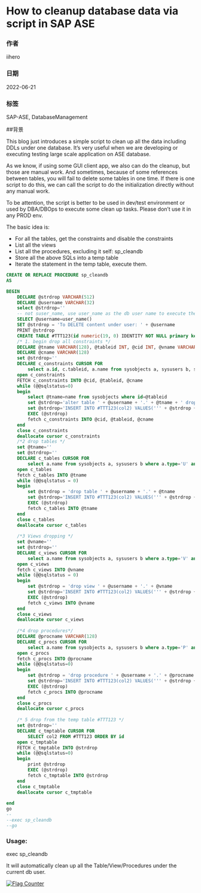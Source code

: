 # How to cleanup database data via script in SAP ASE

### 作者

iihero

### 日期

2022-06-21

### 标签

SAP-ASE, DatabaseManagement


##背景

This blog just introduces a simple script to clean up all the data including DDLs under one database.  It’s very useful when we are developing or executing testing large scale application on ASE database.

As we know,  if using some GUI client app, we also can do the cleanup,  but those are manual work.  And sometimes,  because of some references between tables,  you will fail to delete some tables in one time.  If there is one script to do this, we can call the script to do the initialization directly without any manual work.

To be attention,  the script is better to be used in dev/test environment or used by DBA/DBOps to execute some clean up tasks.  Please don’t use it in any PROD env.

The basic idea is:

* For all the tables,  get the constraints and disable the constraints
* List all the views
* List all the procedures, excluding it self: sp_cleandb
* Store all the above SQLs into a temp table
* Iterate the statement in the temp table,  execute them.

```sql
CREATE OR REPLACE PROCEDURE sp_cleandb
AS

BEGIN
    DECLARE @strdrop VARCHAR(512)
    DECLARE @username VARCHAR(32)
    select @strdrop=''
    -- not suser_name, use user_name as the db user name to execute the code
    SELECT @username=user_name()
    SET @strdrop = 'To DELETE content under user: ' + @username
    PRINT @strdrop
    CREATE TABLE #TTT123(id numeric(19, 0) IDENTITY NOT NULL primary key, col2 VARCHAR(512) NULL)
    /* 1. begin drop all constraints */
    DECLARE @tname VARCHAR(128), @tableid INT, @cid INT, @vname VARCHAR(128)
    DECLARE @cname VARCHAR(128)
    set @strdrop=''
    DECLARE c_constraints CURSOR FOR
        select a.id, c.tableid, a.name from sysobjects a, sysusers b, sysconstraints c where a.type='RI' and a.uid=b.uid and b.name=@username and c.constrid=a.id ORDER BY c.tableid, a.name
    open c_constraints
    FETCH c_constraints INTO @cid, @tableid, @cname
    while (@@sqlstatus=0)
    begin
        select @tname=name from sysobjects where id=@tableid
        set @strdrop='alter table ' + @username + '.' + @tname + ' drop constraint ' + @cname
        set @strdrop='INSERT INTO #TTT123(col2) VALUES(''' + @strdrop + ''')'
        EXEC (@strdrop)
        fetch c_constraints INTO @cid, @tableid, @cname
    end
    close c_constraints
    deallocate cursor c_constraints
    /*2 drop tables */
    set @tname=''
    set @strdrop=''
    DECLARE c_tables CURSOR FOR
        select a.name from sysobjects a, sysusers b where a.type='U' and a.uid=b.uid and b.name=@username
    open c_tables
    fetch c_tables INTO @tname
    while (@@sqlstatus = 0)
    begin
        set @strdrop = 'drop table ' + @username + '.' + @tname
        set @strdrop='INSERT INTO #TTT123(col2) VALUES(''' + @strdrop + ''')'
        EXEC (@strdrop)
        fetch c_tables INTO @tname
    end
    close c_tables
    deallocate cursor c_tables
     
    /*3 Views dropping */
    set @vname=''
    set @strdrop=''
    DECLARE c_views CURSOR FOR
        select a.name from sysobjects a, sysusers b where a.type='V' and a.uid=b.uid and b.name=@username
    open c_views
    fetch c_views INTO @vname
    while (@@sqlstatus = 0)
    begin
        set @strdrop = 'drop view ' + @username + '.' + @vname
        set @strdrop='INSERT INTO #TTT123(col2) VALUES(''' + @strdrop + ''')'
        EXEC (@strdrop)
        fetch c_views INTO @vname
    end
    close c_views
    deallocate cursor c_views
     
    /*4 drop procedures*/
    DECLARE @procname VARCHAR(128)
    DECLARE c_procs CURSOR FOR
        select a.name from sysobjects a, sysusers b where a.type='P' and a.uid=b.uid and b.name=@username and NOT a.name='sp_cleandb'
    open c_procs
    fetch c_procs INTO @procname
    while (@@sqlstatus=0)
    begin
        set @strdrop = 'drop procedure ' + @username + '.' + @procname
        set @strdrop='INSERT INTO #TTT123(col2) VALUES(''' + @strdrop + ''')'
        EXEC (@strdrop)
        fetch c_procs INTO @procname
    end
    close c_procs
    deallocate cursor c_procs
     
    /* 5 drop from the temp table #TTT123 */
    set @strdrop=''
    DECLARE c_tmptable CURSOR FOR
        SELECT col2 FROM #TTT123 ORDER BY id
    open c_tmptable
    FETCH c_tmptable INTO @strdrop
    while (@@sqlstatus=0)
    begin
        print @strdrop
        EXEC (@strdrop)
        fetch c_tmptable INTO @strdrop
    end
    close c_tmptable
    deallocate cursor c_tmptable   
     
end
go
-- 
--exec sp_cleandb
--go

```

### Usage:

exec sp_cleandb

It will automatically clean up all the Table/View/Procedures under the current db user.
 

<a rel="nofollow"  href="https://info.flagcounter.com/tFcK"><img src="https://s11.flagcounter.com/countxl/tFcK/bg_FFFFFF/txt_000000/border_CCCCCC/columns_2/maxflags_10/viewers_0/labels_1/pageviews_1/flags_0/percent_0/" alt="Flag Counter" border="0" alt="Flag Counter"  border="0"></a> 

